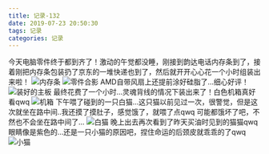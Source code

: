 ```yaml
---
title: 记录-132
date: 2019-07-23 20:50:30
tags: 记录
categories: 记录
---
```

今天电脑零件终于都到齐了！激动的午觉都没睡，刚接到韵达电话内存条到了，接着刚把内存条包装扔了京东的一堆快递也到了，然后就开开心心花一个小时组装出来啦！
![内存条](/img/记录132-1.jpg)
![零件合影](/img/记录132-2.jpg)
AMD自带风扇上还提前涂好硅脂了...细心好评！
![装好的主板](/img/记录132-3.jpg)
最终花费了一个小时...灵魂背线的情况下装出来了！白色机箱真好看qwq
![机箱](/img/记录132-4.jpg)
下午喂了碰到的一只白猫...这只猫以前见过一次，很警觉，但是这次就坐在路中间..我还摸了摸肚子，感觉饿了，就喂了点qwq 可能都饿坏了吧，不然也不会坐在路中间了...
![白猫](/img/记录132-5.jpg)
晚上出去再次看到了昨天买油时见到的猫猫qwq眼睛像是紫色的...还是一只小猫的原因吧，捏住命运的后颈皮就乖乖的了qwq
![小猫](/img/记录132-6.jpg)
